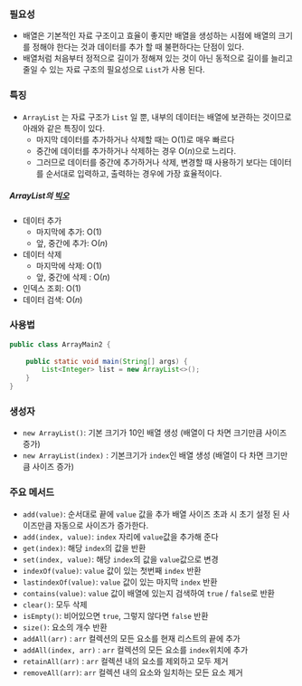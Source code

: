 ### 필요성

- 배열은 기본적인 자료 구조이고 효율이 좋지만 배열을 생성하는 시점에 배열의 크기를 정해야 한다는 것과 데이터를 추가 할 때 불편하다는 단점이 있다.
- 배열처럼 처음부터 정적으로 길이가 정해져 있는 것이 아닌 동적으로 길이를 늘리고 줄일 수 있는 자료 구조의 필요성으로 `List`가 사용 된다.

### 특징

- `ArrayList` 는 자료 구조가 `List` 일 뿐, 내부의 데이터는 배열에 보관하는 것이므로 아래와 같은 특징이 있다.
	- 마지막 데이터를 추가하거나 삭제할 때는 O(1)로 매우 빠르다
	- 중간에 데이터를 추가하거나 삭제하는 경우 O($n$)으로 느리다.
	- 그러므로 데이터를 중간에 추가하거나 삭제, 변경할 때 사용하기 보다는 데이터를 순서대로 입력하고, 출력하는 경우에 가장 효율적이다.

##### ArrayList의 [빅오](<cf. 빅오(O) 표기법.md>)

- 데이터 추가
	- 마지막에 추가: O(1)
	- 앞, 중간에 추가: O($n$)
- 데이터 삭제
	- 마지막에 삭제: O(1)
	- 앞, 중간에 삭제 : O($n$)
- 인덱스 조회: O(1)
- 데이터 검색: O($n$)

### 사용법

```java
public class ArrayMain2 {  
  
    public static void main(String[] args) {  
        List<Integer> list = new ArrayList<>();  
    }  
}
```

### 생성자

- `new ArrayList()`: 기본 크기가 10인 배열 생성 (배열이 다 차면 크기만큼 사이즈 증가)
- `new ArrayList(index)` : 기본크기가 `index`인 배열 생성 (배열이 다 차면 크기만큼 사이즈 증가)

### 주요 메서드

- `add(value)`: 순서대로 끝에 `value` 값을 추가 배열 사이즈 초과 시 초기 설정 된 사이즈만큼 자동으로 사이즈가 증가한다.
- `add(index, value)`: `index` 자리에 `value`값을 추가해 준다
- `get(index)`: 해당 `index`의 값을 반환
- `set(index, value)`: 해당 `index`의 값을 `value`값으로 변경
- `indexOf(value)`: `value` 값이 있는 첫번째 `index` 반환
- `lastindexOf(value)`: `value` 값이 있는 마지막 `index` 반환
- `contains(value)`: `value` 값이 배열에 있는지 검색하여 `true` / `false`로 반환
- `clear()`: 모두 삭제
- `isEmpty()`: 비어있으면 `true`, 그렇지 않다면 `false` 반환
- `size()`: 요소의 개수 반환
- `addAll(arr)` : `arr` 컬렉션의 모든 요소를 현재 리스트의 끝에 추가
- `addAll(index, arr)` : `arr` 컬렉션의 모든 요소를 `index`위치에 추가
- `retainAll(arr)` : `arr` 컬렉션 내의 요소를 제외하고 모두 제거
- `removeAll(arr)`: `arr` 컬렉션 내의 요소와 일치하는 모든 요소 제거
